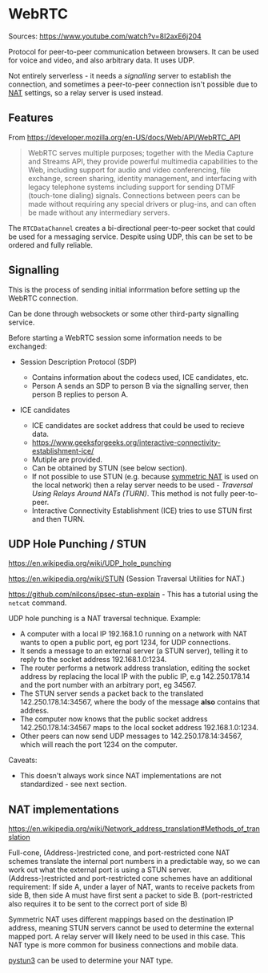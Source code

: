 # WebRTC

Sources: https://www.youtube.com/watch?v=8I2axE6j204

Protocol for peer-to-peer communication between browsers. It can be used for voice and video, and also arbitrary data. It uses UDP.

Not entirely serverless - it needs a _signalling_ server to establish the connection, and sometimes a peer-to-peer connection isn't possible due to [NAT](https://en.wikipedia.org/wiki/NAT_traversal) settings, so a relay server is used instead.

## Features

From https://developer.mozilla.org/en-US/docs/Web/API/WebRTC_API

> WebRTC serves multiple purposes; together with the Media Capture and Streams API, they provide powerful multimedia capabilities to the Web, including support for audio and video conferencing, file exchange, screen sharing, identity management, and interfacing with legacy telephone systems including support for sending DTMF (touch-tone dialing) signals. Connections between peers can be made without requiring any special drivers or plug-ins, and can often be made without any intermediary servers.

The `RTCDataChannel` creates a bi-directional peer-to-peer socket that could be used for a messaging service. Despite using UDP, this can be set to be ordered and fully reliable.

## Signalling

This is the process of sending initial inforrmation before setting up the WebRTC connection.

Can be done through websockets or some other third-party signalling service.

Before starting a WebRTC session some information needs to be exchanged:

- Session Description Protocol (SDP)

  - Contains information about the codecs used, ICE candidates, etc.
  - Person A sends an SDP to person B via the signalling server, then person B replies to person A.

- ICE candidates
  - ICE candidates are socket address that could be used to recieve data.
  - https://www.geeksforgeeks.org/interactive-connectivity-establishment-ice/
  - Mutiple are provided.
  - Can be obtained by STUN (see below section).
  - If not possible to use STUN (e.g. because [symmetric NAT](https://en.wikipedia.org/wiki/Network_address_translation#Methods_of_translation) is used on the local network) then a relay server needs to be used - _Traversal Using Relays Around NATs (TURN)_. This method is not fully peer-to-peer.
  - Interactive Connectivity Establishment (ICE) tries to use STUN first and then TURN.

## UDP Hole Punching / STUN

https://en.wikipedia.org/wiki/UDP_hole_punching

https://en.wikipedia.org/wiki/STUN (Session Traversal Utilities for NAT.)

https://github.com/nilcons/ipsec-stun-explain - This has a tutorial using the `netcat` command.

UDP hole punching is a NAT traversal technique. Example:

- A computer with a local IP 192.168.1.0 running on a network with NAT wants to open a public port, eg port 1234, for UDP connections.
- It sends a message to an external server (a STUN server), telling it to reply to the socket address 192.168.1.0:1234.
- The router performs a network address translation, editing the socket address by replacing the local IP with the public IP, e.g 142.250.178.14 and the port number with an arbitrary port, eg 34567.
- The STUN server sends a packet back to the translated 142.250.178.14:34567, where the body of the message **also** contains that address.
- The computer now knows that the public socket address 142.250.178.14:34567 maps to the local socket address 192.168.1.0:1234.
- Other peers can now send UDP messages to 142.250.178.14:34567, which will reach the port 1234 on the computer.

Caveats:

- This doesn't always work since NAT implementations are not standardized - see next section. 

## NAT implementations

https://en.wikipedia.org/wiki/Network_address_translation#Methods_of_translation

Full-cone, (Address-)restricted cone, and port-restricted cone NAT schemes translate the internal port numbers in a predictable way, so we can work out what the external port is using a STUN server. (Address-)restricted and port-restricted cone schemes have an additional requirement: If side A, under a layer of NAT, wants to receive packets from side B, then side A must have first sent a packet to side B. (port-restricted also requires it to be sent to the correct port of side B)

Symmetric NAT uses different mappings based on the destination IP address, meaning STUN servers cannot be used to determine the external mapped port. A relay server will likely need to be used in this case. This NAT type is more common for business connections and mobile data.

[pystun3](https://github.com/talkiq/pystun3) can be used to determine your NAT type.
